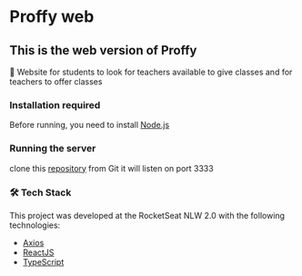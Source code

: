 # Proffy web

## This is the web version of Proffy

🚀 Website for students to look for teachers available to give classes and for teachers to offer classes

### Installation required

Before running, you need to install
[Node.js](https://nodejs.org/en/)

### Running the server

clone this [repository](https://github.com/guilherme-n/backend-proffy) from Git
it will listen on port 3333

### 🛠 Tech Stack

This project was developed at the RocketSeat NLW 2.0 with the following technologies:

- [Axios](https://github.com/axios/axios)
- [ReactJS](https://reactjs.org/)
- [TypeScript](https://www.typescriptlang.org/)

